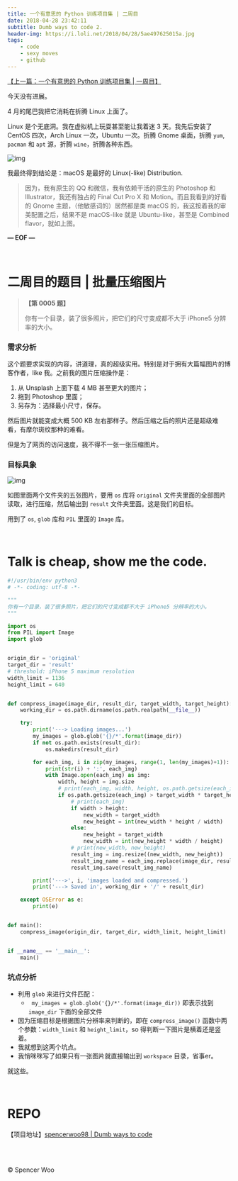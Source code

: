 ```yaml
---
title: 一个有意思的 Python 训练项目集 | 二周目
date: 2018-04-28 23:42:11
subtitle: Dumb ways to code 2.
header-img: https://i.loli.net/2018/04/28/5ae497625015a.jpg
tags:
    - code
    - sexy moves
    - github
---
```


[【上一篇：一个有意思的 Python 训练项目集 | 一周目】](https://spencerwoo.com/2018/04/26/PythonOne/)

今天没有进展。

4 月的尾巴我把它消耗在折腾 Linux 上面了。

Linux 是个无底洞。我在虚拟机上玩耍甚至能让我着迷 3 天。我先后安装了 CentOS 四次，Arch Linux 一次，Ubuntu 一次。折腾 Gnome 桌面，折腾 `yum`, `pacman` 和 `apt` 源，折腾 `wine`，折腾各种东西。

![img](https://i.loli.net/2018/04/28/5ae49915eca0d.jpg)

我最终得到结论是：macOS 是最好的 Linux(-like) Distribution.

> 因为，我有原生的 QQ 和微信，我有依赖干活的原生的 Photoshop 和 Illustrator，我还有独占的 Final Cut Pro X 和 Motion。而且我看到的好看的 Gnome 主题，（他敏感词的）居然都是类 macOS 的，我这按着我的审美配置之后，结果不是 macOS-like 就是 Ubuntu-like，甚至是 Combined flavor，就如上图。

**— EOF —**

<br>

# 二周目的题目 | 批量压缩图片

> **【第 0005 题】**
>
> 你有一个目录，装了很多照片，把它们的尺寸变成都不大于 iPhone5 分辨率的大小。

### 需求分析

这个题要求实现的内容，讲道理，真的超级实用。特别是对于拥有大篇幅图片的博客作者，like 我。之前我的图片压缩操作是：

1. 从 Unsplash 上面下载 4 MB 甚至更大的图片；
2. 拖到 Photoshop 里面；
3. 另存为：选择最小尺寸，保存。

然后图片就能变成大概 500 KB 左右那样子。然后压缩之后的照片还是超级难看，有摩尔斑纹那种的难看。

但是为了网页的访问速度，我不得不一张一张压缩图片。

### 目标具象


![img](https://i.loli.net/2018/04/29/5ae49bd8eb8b4.jpg)

如图里面两个文件夹的五张图片，要用 `os` 库将 `original` 文件夹里面的全部图片读取，进行压缩，然后输出到 `result` 文件夹里面。这是我们的目标。

用到了 `os`, `glob` 库和 `PIL` 里面的 `Image` 库。

<br>

# Talk is cheap, show me the code.

```python
#!/usr/bin/env python3
# -*- coding: utf-8 -*-

"""
你有一个目录，装了很多照片，把它们的尺寸变成都不大于 iPhone5 分辨率的大小。
"""

import os
from PIL import Image
import glob


origin_dir = 'original'
target_dir = 'result'
# threshold: iPhone 5 maximum resolution
width_limit = 1136
height_limit = 640


def compress_image(image_dir, result_dir, target_width, target_height):
    working_dir = os.path.dirname(os.path.realpath(__file__))

    try:
        print('---> Loading images...')
        my_images = glob.glob('{}/*'.format(image_dir))
        if not os.path.exists(result_dir):
            os.makedirs(result_dir)

        for each_img, i in zip(my_images, range(1, len(my_images)+1)):
            print(str(i) + ':', each_img)
            with Image.open(each_img) as img:
                width, height = img.size
                # print(each_img, width, height, os.path.getsize(each_img))
                if os.path.getsize(each_img) > target_width * target_height:
                    # print(each_img)
                    if width > height:
                        new_width = target_width
                        new_height = int(new_width * height / width)
                    else:
                        new_height = target_width
                        new_width = int(new_height * width / height)
                    # print(new_width, new_height)
                    result_img = img.resize((new_width, new_height))
                    result_img_name = each_img.replace(image_dir, result_dir)
                    result_img.save(result_img_name)

        print('--->', i, 'images loaded and compressed.')
        print('---> Saved in', working_dir + '/' + result_dir)

    except OSError as e:
        print(e)


def main():
    compress_image(origin_dir, target_dir, width_limit, height_limit)


if __name__ == '__main__':
    main()

```

### 坑点分析

- 利用 `glob` 来进行文件匹配：
  - ` my_images = glob.glob('{}/*'.format(image_dir))` 即表示找到 `image_dir` 下面的全部文件
- 因为压缩目标是根据图片分辨率来判断的，即在 `compress_image()` 函数中两个参数：`width_limit` 和 `height_limit`，so 得判断一下图片是横着还是竖着。
- 我就想到这两个坑点。
- 我悄咪咪写了如果只有一张图片就直接输出到 `workspace` 目录，省事er。

就这些。

<br>

# REPO

【项目地址】[spencerwoo98 | Dumb ways to code](https://github.com/spencerwoo98/Dumb-Ways-To-Code)

<br>

<br>

© Spencer Woo